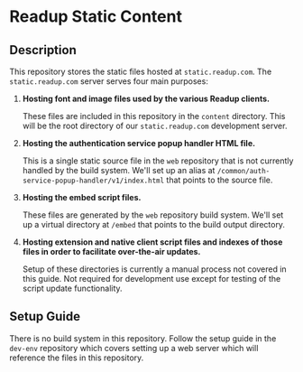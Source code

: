 # Readup Static Content
## Description
This repository stores the static files hosted at `static.readup.com`. The `static.readup.com` server serves four main purposes:

1. **Hosting font and image files used by the various Readup clients.**
    
	 These files are included in this repository in the `content` directory. This will be the root directory of our `static.readup.com` development server.
2. **Hosting the authentication service popup handler HTML file.**

    This is a single static source file in the `web` repository that is not currently handled by the build system. We'll set up an alias at `/common/auth-service-popup-handler/v1/index.html` that points to the source file.
3. **Hosting the embed script files.**

    These files are generated by the `web` repository build system. We'll set up a virtual directory at `/embed` that points to the build output directory.
4. **Hosting extension and native client script files and indexes of those files in order to facilitate over-the-air updates.**

    Setup of these directories is currently a manual process not covered in this guide. Not required for development use except for testing of the script update functionality.
## Setup Guide
There is no build system in this repository. Follow the setup guide in the `dev-env` repository which covers setting up a web server which will reference the files in this repository.